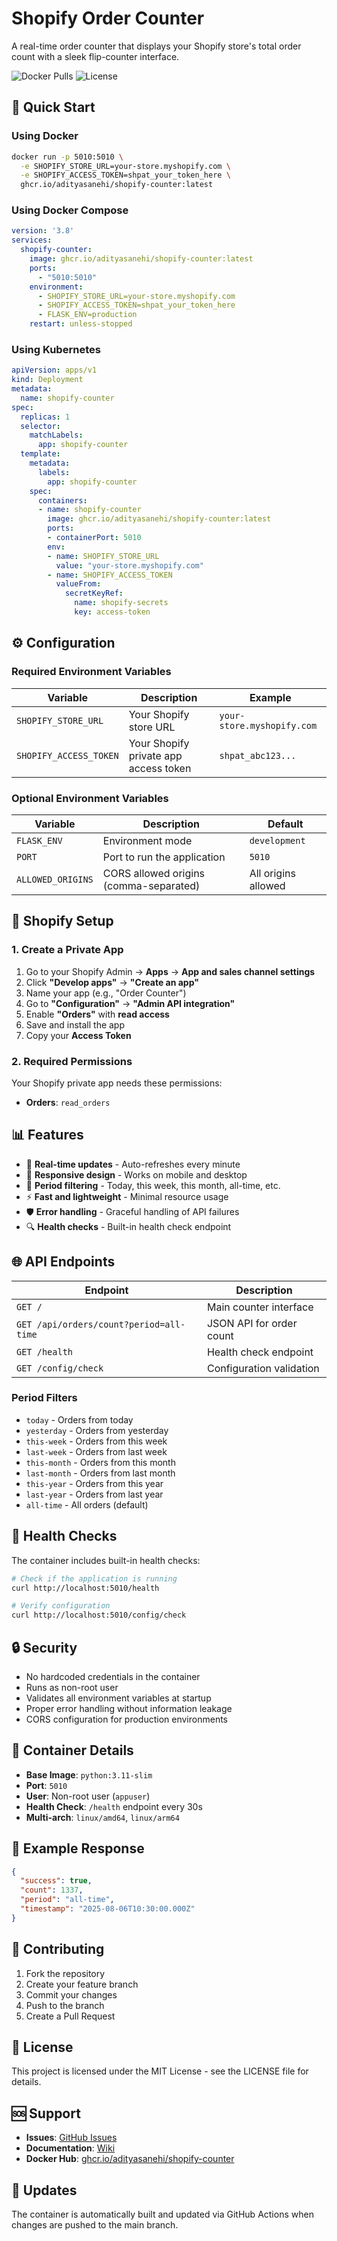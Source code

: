 # Shopify Order Counter

A real-time order counter that displays your Shopify store's total order count with a sleek flip-counter interface.

![Docker Pulls](https://img.shields.io/badge/docker-ghcr.io-blue)
![License](https://img.shields.io/badge/license-MIT-green)

## 🚀 Quick Start

### Using Docker

```bash
docker run -p 5010:5010 \
  -e SHOPIFY_STORE_URL=your-store.myshopify.com \
  -e SHOPIFY_ACCESS_TOKEN=shpat_your_token_here \
  ghcr.io/adityasanehi/shopify-counter:latest
```

### Using Docker Compose

```yaml
version: '3.8'
services:
  shopify-counter:
    image: ghcr.io/adityasanehi/shopify-counter:latest
    ports:
      - "5010:5010"
    environment:
      - SHOPIFY_STORE_URL=your-store.myshopify.com
      - SHOPIFY_ACCESS_TOKEN=shpat_your_token_here
      - FLASK_ENV=production
    restart: unless-stopped
```

### Using Kubernetes

```yaml
apiVersion: apps/v1
kind: Deployment
metadata:
  name: shopify-counter
spec:
  replicas: 1
  selector:
    matchLabels:
      app: shopify-counter
  template:
    metadata:
      labels:
        app: shopify-counter
    spec:
      containers:
      - name: shopify-counter
        image: ghcr.io/adityasanehi/shopify-counter:latest
        ports:
        - containerPort: 5010
        env:
        - name: SHOPIFY_STORE_URL
          value: "your-store.myshopify.com"
        - name: SHOPIFY_ACCESS_TOKEN
          valueFrom:
            secretKeyRef:
              name: shopify-secrets
              key: access-token
```

## ⚙️ Configuration

### Required Environment Variables

| Variable | Description | Example |
|----------|-------------|---------|
| `SHOPIFY_STORE_URL` | Your Shopify store URL | `your-store.myshopify.com` |
| `SHOPIFY_ACCESS_TOKEN` | Your Shopify private app access token | `shpat_abc123...` |

### Optional Environment Variables

| Variable | Description | Default |
|----------|-------------|---------|
| `FLASK_ENV` | Environment mode | `development` |
| `PORT` | Port to run the application | `5010` |
| `ALLOWED_ORIGINS` | CORS allowed origins (comma-separated) | All origins allowed |

## 🔧 Shopify Setup

### 1. Create a Private App

1. Go to your Shopify Admin → **Apps** → **App and sales channel settings**
2. Click **"Develop apps"** → **"Create an app"**
3. Name your app (e.g., "Order Counter")
4. Go to **"Configuration"** → **"Admin API integration"**
5. Enable **"Orders"** with **read access**
6. Save and install the app
7. Copy your **Access Token**

### 2. Required Permissions

Your Shopify private app needs these permissions:
- **Orders**: `read_orders`

## 📊 Features

- 🔄 **Real-time updates** - Auto-refreshes every minute
- 📱 **Responsive design** - Works on mobile and desktop
- 🎯 **Period filtering** - Today, this week, this month, all-time, etc.
- ⚡ **Fast and lightweight** - Minimal resource usage
- 🛡️ **Error handling** - Graceful handling of API failures
- 🔍 **Health checks** - Built-in health check endpoint

## 🌐 API Endpoints

| Endpoint | Description |
|----------|-------------|
| `GET /` | Main counter interface |
| `GET /api/orders/count?period=all-time` | JSON API for order count |
| `GET /health` | Health check endpoint |
| `GET /config/check` | Configuration validation |

### Period Filters

- `today` - Orders from today
- `yesterday` - Orders from yesterday  
- `this-week` - Orders from this week
- `last-week` - Orders from last week
- `this-month` - Orders from this month
- `last-month` - Orders from last month
- `this-year` - Orders from this year
- `last-year` - Orders from last year
- `all-time` - All orders (default)

## 🏥 Health Checks

The container includes built-in health checks:

```bash
# Check if the application is running
curl http://localhost:5010/health

# Verify configuration
curl http://localhost:5010/config/check
```

## 🔒 Security

- No hardcoded credentials in the container
- Runs as non-root user
- Validates all environment variables at startup
- Proper error handling without information leakage
- CORS configuration for production environments

## 🐳 Container Details

- **Base Image**: `python:3.11-slim`
- **Port**: `5010`
- **User**: Non-root user (`appuser`)
- **Health Check**: `/health` endpoint every 30s
- **Multi-arch**: `linux/amd64`, `linux/arm64`

## 📝 Example Response

```json
{
  "success": true,
  "count": 1337,
  "period": "all-time",
  "timestamp": "2025-08-06T10:30:00.000Z"
}
```

## 🤝 Contributing

1. Fork the repository
2. Create your feature branch
3. Commit your changes
4. Push to the branch
5. Create a Pull Request

## 📄 License

This project is licensed under the MIT License - see the LICENSE file for details.

## 🆘 Support

- **Issues**: [GitHub Issues](https://github.com/adityasanehi/shopify-counter/issues)
- **Documentation**: [Wiki](https://github.com/adityasanehi/shopify-counter/wiki)
- **Docker Hub**: [ghcr.io/adityasanehi/shopify-counter](https://github.com/adityasanehi/shopify-counter/pkgs/container/shopify-counter)

## 🔄 Updates

The container is automatically built and updated via GitHub Actions when changes are pushed to the main branch.